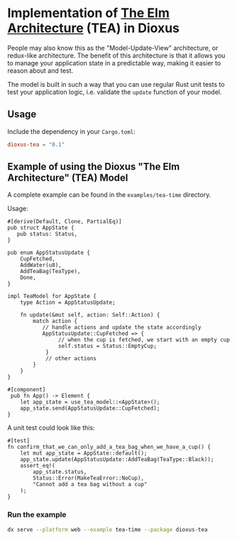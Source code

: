 # Implementation of [The Elm Architecture](https://guide.elm-lang.org/architecture/) (TEA) in Dioxus

People may also know this as the "Model-Update-View" architecture, or redux-like architecture.
The benefit of this architecture is that it allows you to manage your application state in a predictable way,
making it easier to reason about and test.

The model is built in such a way that you can use regular Rust unit tests to test your application logic, i.e. validate
the `update` function of your model.

## Usage

Include the dependency in your `Cargo.toml`:

```toml
dioxus-tea = "0.1"
```

## Example of using the Dioxus "The Elm Architecture" (TEA) Model

A complete example can be found in the `examples/tea-time` directory.

Usage:

```rust, nocompile
#[derive(Default, Clone, PartialEq)]
pub struct AppState {
   pub status: Status,
}

pub enum AppStatusUpdate {
    CupFetched,
    AddWater(u8),
    AddTeaBag(TeaType),
    Done,
}

impl TeaModel for AppState {
    type Action = AppStatusUpdate;

    fn update(&mut self, action: Self::Action) {
        match action {
           // handle actions and update the state accordingly
           AppStatusUpdate::CupFetched => {
                // when the cup is fetched, we start with an empty cup
                self.status = Status::EmptyCup;
            }
            // other actions
        }
    }   
}

#[component]
 pub fn App() -> Element {
    let app_state = use_tea_model::<AppState>();
    app_state.send(AppStatusUpdate::CupFetched);
}
```

A unit test could look like this:

```rust, nocompile
#[test]
fn confirm_that_we_can_only_add_a_tea_bag_when_we_have_a_cup() {
    let mut app_state = AppState::default();
    app_state.update(AppStatusUpdate::AddTeaBag(TeaType::Black));
    assert_eq!(
        app_state.status,
        Status::Error(MakeTeaError::NoCup),
        "Cannot add a tea bag without a cup"
    );
}
```

### Run the example

```bash
dx serve --platform web --example tea-time --package dioxus-tea
```